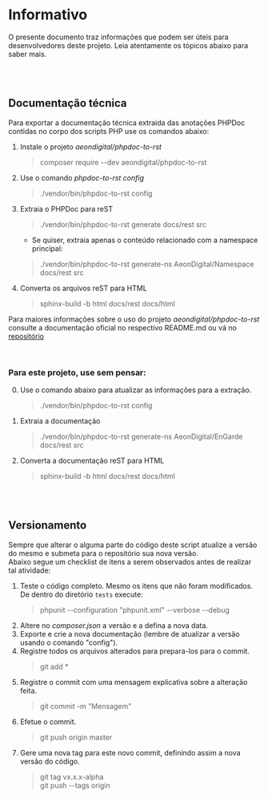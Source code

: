  Informativo
==============

O presente documento traz informações que podem ser úteis para desenvolvedores deste projeto. Leia atentamente os tópicos abaixo para saber mais.


&nbsp;  
&nbsp;  


## Documentação técnica

Para exportar a documentação técnica extraida das anotações PHPDoc contidas no corpo dos scripts PHP use os comandos abaixo:

1. Instale o projeto *aeondigital/phpdoc-to-rst*
   > composer require --dev aeondigital/phpdoc-to-rst

2. Use o comando *phpdoc-to-rst config*
   > ./vendor/bin/phpdoc-to-rst config

3. Extraia o PHPDoc para reST
   > ./vendor/bin/phpdoc-to-rst generate docs/rest src

   - Se quiser, extraia apenas o conteúdo relacionado com a namespace principal:
   > ./vendor/bin/phpdoc-to-rst generate-ns AeonDigital/Namespace docs/rest src 

4. Converta os arquivos reST para HTML
   > sphinx-build -b html docs/rest docs/html  


Para maiores informações sobre o uso do projeto *aeondigital/phpdoc-to-rst* consulte a documentação oficial no respectivo README.md ou vá no [repositório](https://github.com/AeonDigital/phpdoc-to-rst)

&nbsp;  

### Para este projeto, use sem pensar: 
0. Use o comando abaixo para atualizar as informações para a extração.
   > ./vendor/bin/phpdoc-to-rst config
1. Extraia a documentação
   > ./vendor/bin/phpdoc-to-rst generate-ns AeonDigital/EnGarde docs/rest src
2. Converta a documentação reST para HTML
   > sphinx-build -b html docs/rest docs/html  


&nbsp;  
&nbsp;  


## Versionamento
Sempre que alterar o alguma parte do código deste script atualize a versão do mesmo e submeta para o repositório sua nova versão.  
Abaixo segue um checklist de itens a serem observados antes de realizar tal atividade:  

1. Teste o código completo. Mesmo os itens que não foram modificados.  
   De dentro do diretório `tests` execute:
   > phpunit --configuration "phpunit.xml" --verbose --debug
2. Altere no *composer.json* a versão e a defina a nova data.
3. Exporte e crie a nova documentação (lembre de atualizar a versão usando o comando "config").
4. Registre todos os arquivos alterados para prepara-los para o commit.
   > git add *
5. Registre o commit com uma mensagem explicativa sobre a alteração feita.
   > git commit -m "Mensagem"
6. Efetue o commit.
   > git push origin master
7. Gere uma nova tag para este novo commit, definindo assim a nova versão do código.
   > git tag vx.x.x-alpha  
   > git push --tags origin
